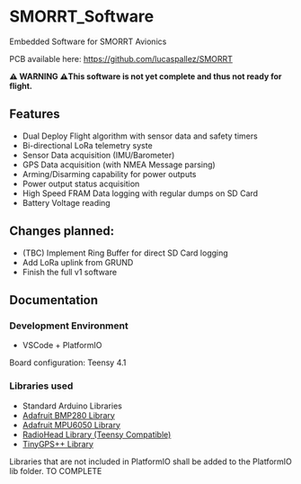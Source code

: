 # SMORRT_Software
Embedded Software for SMORRT Avionics

PCB available here: https://github.com/lucaspallez/SMORRT

**:warning: WARNING :warning:This software is not yet complete and thus not ready for flight.**

## Features
- Dual Deploy Flight algorithm with sensor data and safety timers
- Bi-directional LoRa telemetry syste
- Sensor Data acquisition (IMU/Barometer)
- GPS Data acquisition (with NMEA Message parsing)
- Arming/Disarming capability for power outputs
- Power output status acquisition
- High Speed FRAM Data logging with regular dumps on SD Card
- Battery Voltage reading

## Changes planned:
- (TBC) Implement Ring Buffer for direct SD Card logging
- Add LoRa uplink from GRUND
- Finish the full v1 software

## Documentation
### Development Environment
- VSCode + PlatformIO

Board configuration: Teensy 4.1

### Libraries used
- Standard Arduino Libraries
- [Adafruit BMP280 Library](https://github.com/adafruit/Adafruit_BMP280_Library)
- [Adafruit MPU6050 Library](https://github.com/adafruit/Adafruit_MPU6050)
- [RadioHead Library (Teensy Compatible)](https://github.com/PaulStoffregen/RadioHead)
- [TinyGPS++ Library](http://arduiniana.org/libraries/tinygpsplus/)

Libraries that are not included in PlatformIO shall be added to the PlatformIO lib folder.
TO COMPLETE
